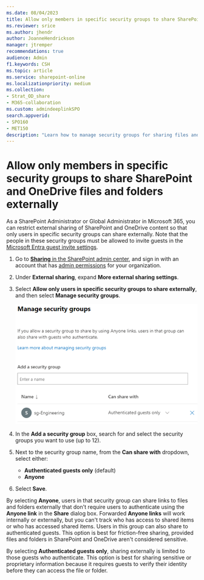 ```yaml
---
ms.date: 08/04/2023
title: Allow only members in specific security groups to share SharePoint and OneDrive files and folders externally
ms.reviewer: srice
ms.author: jhendr
author: JoanneHendrickson
manager: jtremper
recommendations: true
audience: Admin
f1.keywords: CSH
ms.topic: article
ms.service: sharepoint-online
ms.localizationpriority: medium
ms.collection:  
- Strat_OD_share
- M365-collaboration
ms.custom: admindeeplinkSPO
search.appverid:
- SPO160
- MET150
description: "Learn how to manage security groups for sharing files and folders in SharePoint and OneDrive."
---
```


# Allow only members in specific security groups to share SharePoint and OneDrive files and folders externally

As a SharePoint Administrator or Global Administrator in Microsoft 365, you can restrict external sharing of SharePoint and OneDrive content so that only users in specific security groups can share externally. Note that the people in these security groups must be allowed to invite guests in the [Microsoft Entra guest invite settings](/azure/active-directory/external-identities/external-collaboration-settings-configure).
  
1. Go to <a href="https://go.microsoft.com/fwlink/?linkid=2185222" target="_blank">**Sharing** in the SharePoint admin center</a>, and sign in with an account that has [admin permissions](./sharepoint-admin-role.md) for your organization.

2. Under **External sharing**, expand **More external sharing settings**.

3. Select **Allow only users in specific security groups to share externally**, and then select **Manage security groups**.

    ![Manage security groups](media/manage-security-groups.png)

4. In the **Add a security group** box, search for and select the security groups you want to use (up to 12).

5. Next to the security group name, from the **Can share with** dropdown, select either:

    - **Authenticated guests only** (default)
    - **Anyone**

6. Select **Save**.

By selecting **Anyone**, users in that security group can share links to files and folders externally that don't require users to authenticate using the **Anyone link** in the **Share** dialog box. Forwarded **Anyone links** will work internally or externally, but you can't track who has access to shared items or who has accessed shared items. Users in this group can also share to authenticated guests. This option is best for friction-free sharing, provided files and folders in SharePoint and OneDrive aren't considered sensitive.

By selecting **Authenticated guests only**, sharing externally is limited to those guests who authenticate. This option is best for sharing sensitive or proprietary information because it requires guests to verify their identity before they can access the file or folder.
